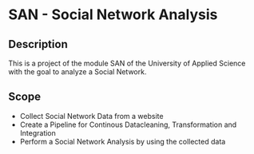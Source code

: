 # SAN - Social Network Analysis

## Description
This is a project of the module SAN of the University of Applied Science with the goal to analyze a Social Network.

## Scope
- Collect Social Network Data from a website
- Create a Pipeline for Continous Datacleaning, Transformation and Integration 
- Perform a Social Network Analysis by using the collected data
